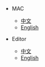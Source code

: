 * MAC
  * [中文](/README-zh)
  * [English](/)

* Editor
  * [中文](/editor-plugin-zh)
  * [English](/editor-plugin)
